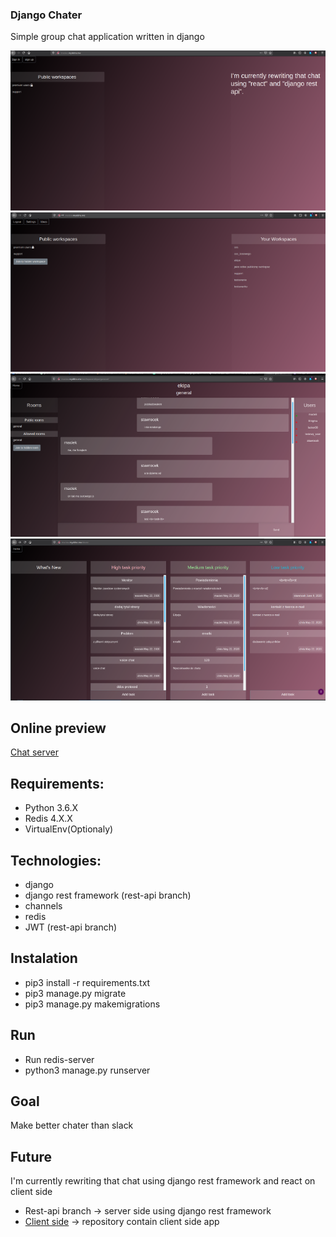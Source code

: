 ### Django Chater 
Simple group chat application written in django 

![image info](./images/2_remake.png)
![image info](./images/1_remake.png)
![image info](./images/3_remake.png)
![image info](./images/4_remake.png)

## Online preview
[Chat server](http://maciex.myddns.me)



## Requirements:
* Python 3.6.X
* Redis 4.X.X
* VirtualEnv(Optionaly)

## Technologies:
* django
* django rest framework (rest-api branch)
* channels
* redis
* JWT (rest-api branch)

## Instalation
* pip3 install -r requirements.txt
* pip3 manage.py migrate
* pip3 manage.py makemigrations

## Run
* Run redis-server
* python3 manage.py runserver

## Goal
Make better chater than slack

## Future
I'm currently rewriting that chat using django rest framework and react on client side
* Rest-api branch -> server side using django rest framework
* [Client side](https://github.com/masterszamek/django_chater-front_end) -> repository contain client side app